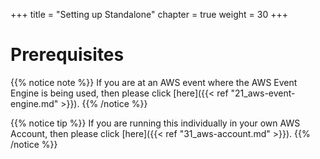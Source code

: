 +++
title = "Setting up Standalone"
chapter = true
weight = 30
+++

# Prerequisites

{{% notice note %}} 
If you are at an AWS event where the AWS Event Engine is being used, then please click [here]({{< ref "21_aws-event-engine.md" >}}).
{{% /notice %}}

{{% notice tip %}}
If you are running this individually in your own AWS Account, then please click [here]({{< ref "31_aws-account.md" >}}).
{{% /notice %}}